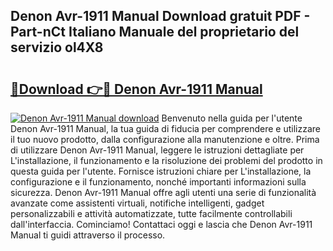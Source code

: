 ## Denon Avr-1911 Manual Download gratuit PDF - Part-nCt Italiano Manuale del proprietario del servizio ol4X8

# <h2><a href="http://dfe8t0.blite.top/?on=Denon+Avr-1911+Manual">🔗Download 👉🔴 Denon Avr-1911 Manual</a></h2>

[![Denon Avr-1911 Manual download](https://i.imgur.com/lujVjoI.png)](http://dfe8t0.blite.top/?on=Denon+Avr-1911+Manual)
Benvenuto nella guida per l'utente Denon Avr-1911 Manual, la tua guida di fiducia per comprendere e utilizzare il tuo nuovo prodotto, dalla configurazione alla manutenzione e oltre. Prima di utilizzare Denon Avr-1911 Manual, leggere le istruzioni dettagliate per L'installazione, il funzionamento e la risoluzione dei problemi del prodotto in questa guida per l'utente. Fornisce istruzioni chiare per L'installazione, la configurazione e il funzionamento, nonché importanti informazioni sulla sicurezza. Denon Avr-1911 Manual offre agli utenti una serie di funzionalità avanzate come assistenti virtuali, notifiche intelligenti, gadget personalizzabili e attività automatizzate, tutte facilmente controllabili dall'interfaccia. Cominciamo! Contattaci oggi e lascia che Denon Avr-1911 Manual ti guidi attraverso il processo.
